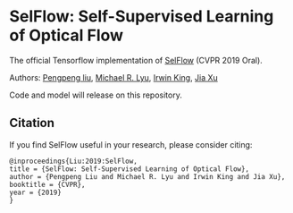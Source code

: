 # SelFlow: Self-Supervised Learning of Optical Flow
The official Tensorflow implementation of [SelFlow](https://arxiv.org/abs/1904.09117) (CVPR 2019 Oral). 

Authors: [Pengpeng liu](https://ppliuboy.github.io/), [Michael R. Lyu](http://www.cse.cuhk.edu.hk/lyu/), [Irwin King](https://www.cse.cuhk.edu.hk/irwin.king/), [Jia Xu](http://pages.cs.wisc.edu/~jiaxu/index.html)

Code and model will release on this repository.

## Citation
If you find SelFlow useful in your research, please consider citing:

    @inproceedings{Liu:2019:SelFlow, 
    title = {SelFlow: Self-Supervised Learning of Optical Flow}, 
    author = {Pengpeng Liu and Michael R. Lyu and Irwin King and Jia Xu}, 
    booktitle = {CVPR}, 
    year = {2019}
    }
